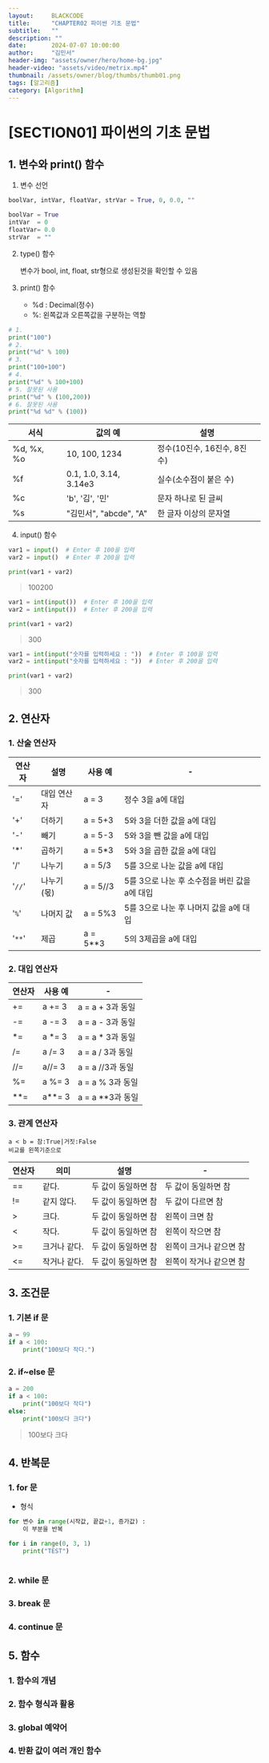 ```yaml
---
layout:     BLACKCODE
title:      "CHAPTER02 파이썬 기초 문법"
subtitle:   ""
description: ""
date:       2024-07-07 10:00:00
author:     "김민서"
header-img: "assets/owner/hero/home-bg.jpg"
header-video: "assets/video/metrix.mp4"
thumbnail: /assets/owner/blog/thumbs/thumb01.png
tags: [알고리즘]
category: [Algorithm]
---
```


# [SECTION01] 파이썬의 기초 문법
## 1. 변수와 print() 함수
1. 변수 선언
```python
boolVar, intVar, floatVar, strVar = True, 0, 0.0, ""

boolVar = True
intVar  = 0
floatVar= 0.0
strVar  = ""
```

2. type() 함수

    변수가 bool, int, float, str형으로 생성된것을 확인할 수 있음

3. print() 함수
   - %d : Decimal(정수)
   - %: 왼쪽값과 오른쪽값을 구분하는 역할

```python
# 1.
print("100")
# 2.
print("%d" % 100)
# 3.
print("100+100")
# 4.
print("%d" % 100+100)
# 5. 잘못된 사용
print("%d" % (100,200))
# 6. 잘못된 사용
print("%d %d" % (100))
```

서식 | 값의 예 | 설명
----|---------|-----
%d, %x, %o | 10, 100, 1234 | 정수(10진수, 16진수, 8진수)
%f  | 0.1, 1.0, 3.14, 3.14e3 | 실수(소수점이 붙은 수)
%c  | 'b', '김', '민' | 문자 하나로 된 글씨
%s  | "김민서", "abcde", "A" | 한 글자 이상의 문자열

4. input() 함수
```python
var1 = input()  # Enter 후 100을 입력
var2 = input()  # Enter 후 200을 입력

print(var1 + var2)
```
> 100200

```python
var1 = int(input())  # Enter 후 100을 입력
var2 = int(input())  # Enter 후 200을 입력

print(var1 + var2)
```
> 300

```python
var1 = int(input("숫자를 입력하세요 : "))  # Enter 후 100을 입력
var2 = int(input("숫자를 입력하세요 : "))  # Enter 후 200을 입력

print(var1 + var2)
```
> 300


## 2. 연산자
### 1. 산술 연산자
연산자 | 설명 | 사용 예 | -
------| ----- | ------ | ---
'='   | 대입 연산자   | a = 3     | 정수 3을 a에 대입 
'+'  | 더하기        | a = 5+3   | 5와 3을 더한 값을 a에 대입
'-'   | 빼기          | a = 5-3   | 5와 3을 뺀 값을 a에 대입
'*'   | 곱하기        | a = 5*3   | 5와 3을 곱한 값을 a에 대입
'/'   | 나누기        | a = 5/3   | 5를 3으로 나눈 값을 a에 대입
'`//`'  | 나누기(몫)    | a = 5//3  | 5를 3으로 나눈 후 소수점을 버린 값을 a에 대입
'`%`'   | 나머지 값     | a = 5%3 | 5를 3으로 나눈 후 나머지 값을 a에 대입
'`**`'  | 제곱          | a = 5**3  | 5의 3제곱을 a에 대입

### 2. 대입 연산자
|연산자 | 사용 예 | - |
|------| --------|---|
| += | a += 3   | a = a + 3과 동일 |
| -= | a -= 3   | a = a - 3과 동일 |
| *= | a *= 3   | a = a * 3과 동일 |
| /= | a /= 3   | a = a / 3과 동일 |
|//= | a//= 3   | a = a //3과 동일 |
| %= | a %= 3   | a = a % 3과 동일 |
|**= | a**= 3   | a = a **3과 동일 |

### 3. 관계 연산자

    a < b = 참:True|거짓:False
    비교를 왼쪽기준으로

| 연산자 | 의미 | 설명 | - |
|-------|------|------|---|
| == | 같다.        | 두 값이 동일하면 참   | 두 값이 동일하면 참 |
| != | 같지 않다.   | 두 값이 동일하면 참   | 두 값이 다르면 참 |
|  > | 크다.        | 두 값이 동일하면 참   | 왼쪽이 크면 참 |
| <  | 작다.        | 두 값이 동일하면 참   | 왼쪽이 작으면 참 |
| >= | 크거나 같다. | 두 값이 동일하면 참   | 왼쪽이 크거나 같으면 참 |
| <= | 작거나 같다. | 두 값이 동일하면 참   | 왼쪽이 작거나 같으면 참 |

## 3. 조건문
### 1. 기본 if 문
```python
a = 99
if a < 100:
    print("100보다 작다.")
```
### 2. if~else 문
```python
a = 200
if a < 100:
    print("100보다 작다")
else:
    print("100보다 크다")
```
> 100보다 크다

## 4. 반복문
### 1. for 문
- 형식
```python
for 변수 in range(시작값, 끝값+1, 증가값) :
    이 부분을 반복
```

```python
for i in range(0, 3, 1)
    print("TEST")
```

```python

```
### 2. while 문
### 3. break 문
### 4. continue 문
## 5. 함수
### 1. 함수의 개념
### 2. 함수 형식과 활용
### 3. global 예약어
### 4. 반환 값이 여러 개인 함수
### 